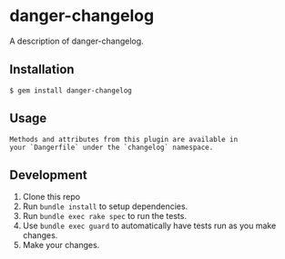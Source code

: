 # danger-changelog

A description of danger-changelog.

## Installation

    $ gem install danger-changelog

## Usage

    Methods and attributes from this plugin are available in
    your `Dangerfile` under the `changelog` namespace.

## Development

1. Clone this repo
2. Run `bundle install` to setup dependencies.
3. Run `bundle exec rake spec` to run the tests.
4. Use `bundle exec guard` to automatically have tests run as you make changes.
5. Make your changes.
